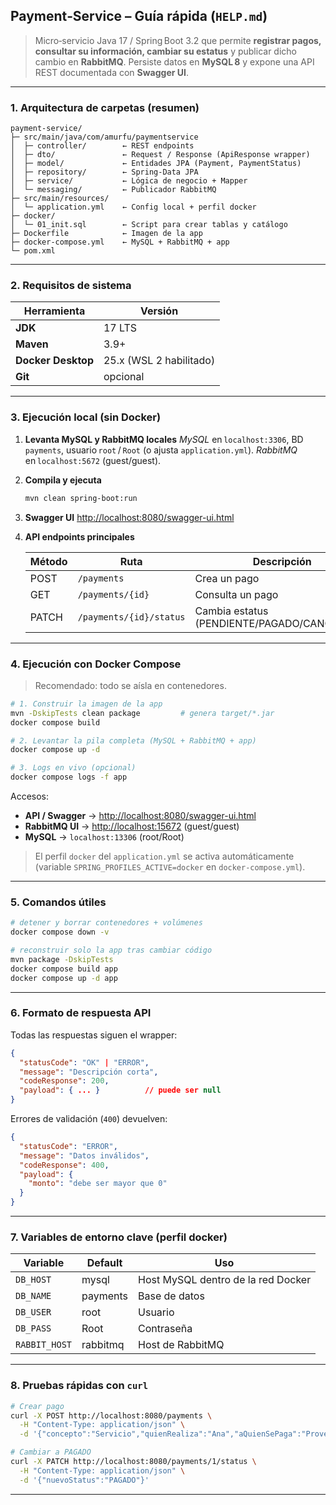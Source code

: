 ## Payment‑Service – Guía rápida (`HELP.md`)

> Micro‑servicio Java 17 / Spring Boot 3.2 que permite **registrar pagos, consultar su información, cambiar su estatus** y publicar dicho cambio en **RabbitMQ**.
> Persiste datos en **MySQL 8** y expone una API REST documentada con **Swagger UI**.

---

### 1. Arquitectura de carpetas (resumen)

```
payment-service/
├─ src/main/java/com/amurfu/paymentservice
│  ├─ controller/        ← REST endpoints
│  ├─ dto/               ← Request / Response (ApiResponse wrapper)
│  ├─ model/             ← Entidades JPA (Payment, PaymentStatus)
│  ├─ repository/        ← Spring‑Data JPA
│  ├─ service/           ← Lógica de negocio + Mapper
│  └─ messaging/         ← Publicador RabbitMQ
├─ src/main/resources/
│  └─ application.yml    ← Config local + perfil docker
├─ docker/
│  └─ 01_init.sql        ← Script para crear tablas y catálogo
├─ Dockerfile            ← Imagen de la app
├─ docker-compose.yml    ← MySQL + RabbitMQ + app
└─ pom.xml
```

---

### 2. Requisitos de sistema

| Herramienta        | Versión                 |
| ------------------ | ----------------------- |
| **JDK**            | 17 LTS                  |
| **Maven**          | 3.9+                    |
| **Docker Desktop** | 25.x (WSL 2 habilitado) |
| **Git**            | opcional                |

---

### 3. Ejecución **local** (sin Docker)

1. **Levanta MySQL y RabbitMQ locales**
   *MySQL* en `localhost:3306`, BD `payments`, usuario `root` / `Root` (o ajusta `application.yml`).
   *RabbitMQ* en `localhost:5672` (guest/guest).

2. **Compila y ejecuta**

   ```bash
   mvn clean spring-boot:run
   ```

3. **Swagger UI**
   [http://localhost:8080/swagger-ui.html](http://localhost:8080/swagger-ui.html)

4. **API endpoints principales**

   | Método | Ruta                    | Descripción                                 |
      | ------ | ----------------------- | ------------------------------------------- |
   | POST   | `/payments`             | Crea un pago                                |
   | GET    | `/payments/{id}`        | Consulta un pago                            |
   | PATCH  | `/payments/{id}/status` | Cambia estatus (PENDIENTE/PAGADO/CANCELADO) |

---

### 4. Ejecución con **Docker Compose**

> Recomendado: todo se aísla en contenedores.

```bash
# 1. Construir la imagen de la app
mvn -DskipTests clean package         # genera target/*.jar
docker compose build

# 2. Levantar la pila completa (MySQL + RabbitMQ + app)
docker compose up -d

# 3. Logs en vivo (opcional)
docker compose logs -f app
```

Accesos:

* **API / Swagger** → [http://localhost:8080/swagger-ui.html](http://localhost:8080/swagger-ui.html)
* **RabbitMQ UI**   → [http://localhost:15672](http://localhost:15672) (guest/guest)
* **MySQL**         → `localhost:13306` (root/Root)

> El perfil `docker` del `application.yml` se activa automáticamente (variable `SPRING_PROFILES_ACTIVE=docker` en `docker-compose.yml`).

---

### 5. Comandos útiles

```bash
# detener y borrar contenedores + volúmenes
docker compose down -v                

# reconstruir solo la app tras cambiar código
mvn package -DskipTests
docker compose build app
docker compose up -d app
```

---

### 6. Formato de respuesta API

Todas las respuestas siguen el wrapper:

```json
{
  "statusCode": "OK" | "ERROR",
  "message": "Descripción corta",
  "codeResponse": 200,
  "payload": { ... }          // puede ser null
}
```

Errores de validación (`400`) devuelven:

```json
{
  "statusCode": "ERROR",
  "message": "Datos inválidos",
  "codeResponse": 400,
  "payload": {
    "monto": "debe ser mayor que 0"
  }
}
```

---

### 7. Variables de entorno clave (perfil docker)

| Variable      | Default  | Uso                                |
| ------------- | -------- | ---------------------------------- |
| `DB_HOST`     | mysql    | Host MySQL dentro de la red Docker |
| `DB_NAME`     | payments | Base de datos                      |
| `DB_USER`     | root     | Usuario                            |
| `DB_PASS`     | Root     | Contraseña                         |
| `RABBIT_HOST` | rabbitmq | Host de RabbitMQ                   |

---

### 8. Pruebas rápidas con `curl`

```bash
# Crear pago
curl -X POST http://localhost:8080/payments \
  -H "Content-Type: application/json" \
  -d '{"concepto":"Servicio","quienRealiza":"Ana","aQuienSePaga":"Proveedor","monto":1200}'

# Cambiar a PAGADO
curl -X PATCH http://localhost:8080/payments/1/status \
  -H "Content-Type: application/json" \
  -d '{"nuevoStatus":"PAGADO"}'
```

---
